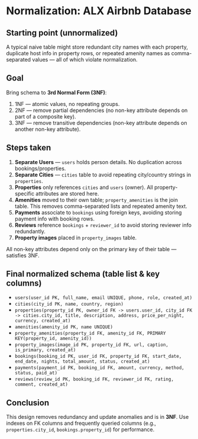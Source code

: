# Normalization: ALX Airbnb Database

## Starting point (unnormalized)
A typical naive table might store redundant city names with each property, duplicate host info in property rows, or repeated amenity names as comma-separated values — all of which violate normalization.

## Goal
Bring schema to **3rd Normal Form (3NF)**:
1. 1NF — atomic values, no repeating groups.
2. 2NF — remove partial dependencies (no non-key attribute depends on part of a composite key).
3. 3NF — remove transitive dependencies (non-key attribute depends on another non-key attribute).

## Steps taken
1. **Separate Users** — `users` holds person details. No duplication across bookings/properties.
2. **Separate Cities** — `cities` table to avoid repeating city/country strings in `properties`.
3. **Properties** only references `cities` and `users` (owner). All property-specific attributes are stored here.
4. **Amenities** moved to their own table; `property_amenities` is the join table. This removes comma-separated lists and repeated amenity text.
5. **Payments** associate to `bookings` using foreign keys, avoiding storing payment info with booking rows.
6. **Reviews** reference `bookings` + `reviewer_id` to avoid storing reviewer info redundantly.
7. **Property images** placed in `property_images` table.

All non-key attributes depend only on the primary key of their table — satisfies 3NF.

## Final normalized schema (table list & key columns)
- `users(user_id PK, full_name, email UNIQUE, phone, role, created_at)`
- `cities(city_id PK, name, country, region)`
- `properties(property_id PK, owner_id FK -> users.user_id, city_id FK -> cities.city_id, title, description, address, price_per_night, currency, created_at)`
- `amenities(amenity_id PK, name UNIQUE)`
- `property_amenities(property_id FK, amenity_id FK, PRIMARY KEY(property_id, amenity_id))`
- `property_images(image_id PK, property_id FK, url, caption, is_primary, created_at)`
- `bookings(booking_id PK, user_id FK, property_id FK, start_date, end_date, nights, total_amount, status, created_at)`
- `payments(payment_id PK, booking_id FK, amount, currency, method, status, paid_at)`
- `reviews(review_id PK, booking_id FK, reviewer_id FK, rating, comment, created_at)`

## Conclusion
This design removes redundancy and update anomalies and is in **3NF**. Use indexes on FK columns and frequently queried columns (e.g., `properties.city_id`, `bookings.property_id`) for performance.
